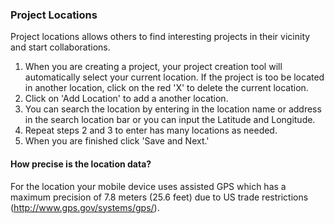 ### Project Locations

Project locations allows others to find interesting projects in their vicinity and start collaborations.

1. When you are creating a project, your project creation tool will automatically select your current location. If the project is too be located in another location, click on the red 'X' to delete the current location.
2. Click on 'Add Location' to add a another location.
3. You can search the location by entering in the location name or address in the search location bar or you can input the Latitude and Longitude.
4. Repeat steps 2 and 3 to enter has many locations as needed.
5. When you are finished click 'Save and Next.'

#### How precise is the location data?
For the location your mobile device uses assisted GPS which has a maximum precision of 7.8 meters (25.6 feet) due to US trade restrictions (http://www.gps.gov/systems/gps/).
